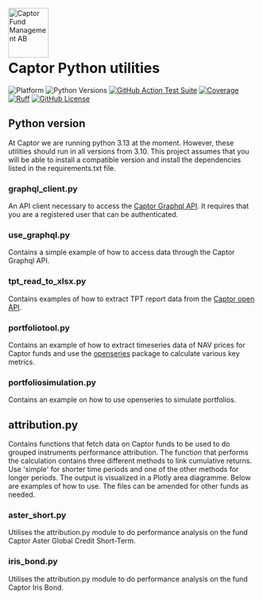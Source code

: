<a href="https://captor.se/"><img src="https://sales.captor.se/captor_logo_sv_1600_icketransparent.png" alt="Captor Fund Management AB" width="81" height="100" align="left" float="right"/></a><br/>

<br><br>



# Captor Python utilities

![Platform](https://img.shields.io/badge/platforms-Windows%20%7C%20macOS%20%7C%20Linux-blue)
![Python Versions](https://img.shields.io/badge/python-3.10%20%7C%203.11%20%7C%203.12%20%7C%203.13-blue)
[![GitHub Action Test Suite](https://github.com/CaptorAB/py-utils/actions/workflows/tests.yml/badge.svg)](https://github.com/CaptorAB/py-utils/actions/workflows/tests.yml)
[![Coverage](https://cdn.jsdelivr.net/gh/CaptorAB/py-utils@master/coverage.svg)](https://github.com/CaptorAB/py-utils/actions/workflows/tests.yml)
[![Ruff](https://img.shields.io/endpoint?url=https://raw.githubusercontent.com/astral-sh/ruff/main/assets/badge/v2.json)](https://beta.ruff.rs/docs/)
[![GitHub License](https://img.shields.io/github/license/CaptorAB/py-utils)](https://github.com/CaptorAB/py-utils/blob/master/LICENSE)

## Python version

At Captor we are running python 3.13 at the moment. However, these utilities should run in all versions from 3.10. This project assumes that you will be able to install a compatible version and install the dependencies listed in the requirements.txt file.

### graphql_client.py

An API client necessary to access the [Captor Graphql API](https://api.captor.se/graphql). It requires that you are a registered user that can be authenticated.

### use_graphql.py

Contains a simple example of how to access data through the Captor Graphql API.

### tpt_read_to_xlsx.py

Contains examples of how to extract TPT report data from the [Captor open API](https://api.captor.se/public/api/).

### portfoliotool.py

Contains an example of how to extract timeseries data of NAV prices for Captor funds and use the [openseries](https://github.com/CaptorAB/openseries) package to calculate various key metrics.

### portfoliosimulation.py

Contains an example on how to use openseries to simulate portfolios.

## attribution.py

Contains functions that fetch data on Captor funds to be used to do grouped instruments performance attribution. 
The function that performs the calculation contains three different methods to link cumulative returns. 
Use 'simple' for shorter time periods and one of the other methods for longer periods.
The output is visualized in a Plotly area diagramme. 
Below are examples of how to use. The files can be amended for other funds as needed.

### aster_short.py

Utilises the attribution.py module to do performance analysis on the fund Captor Aster Global Credit Short-Term.

### iris_bond.py

Utilises the attribution.py module to do performance analysis on the fund Captor Iris Bond.
